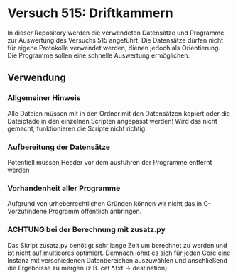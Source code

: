 # Versuch 515: Driftkammern
In dieser Repository werden die verwendeten Datensätze und Programme zur Auswertung des Versuchs 515 angeführt.
Die Datensätze dürfen nicht für eigene Protokolle verwendet werden, dienen jedoch als Orientierung. Die Programme sollen
eine schnelle Auswertung ermöglichen.

## Verwendung
### Allgemeiner Hinweis
Alle Dateien müssen mit in den Ordner mit den Datensätzen kopiert oder die Dateipfade in den einzelnen Scripten angepasst werden!
Wird das nicht gemacht, funktionieren die Scripte nicht richtig.

### Aufbereitung der Datensätze
Potentiell müssen Header vor dem ausführen der Programme entfernt werden

### Vorhandenheit aller Programme
Aufgrund von urheberrechtlichen Gründen können wir nicht das in C-Vorzufindene Programm öffentlich anbringen.

### ACHTUNG bei der Berechnung mit zusatz.py
Das Skript zusatz.py benötigt sehr lange Zeit um berechnet zu werden und ist nicht auf multicores optimiert. Demnach lohnt es sich für jeden Core eine Instanz mit verschiedenen Datenbereichen auszuwählen und anschließend die Ergebnisse zu mergen (z.B. cat *.txt -> destination).
